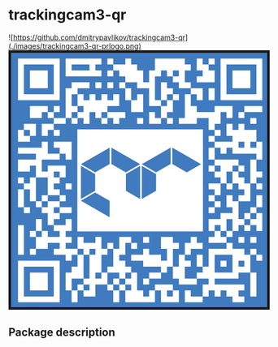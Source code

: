 # trackingcam3-qr
![https://github.com/dmitrypavlikov/trackingcam3-qr](./images/trackingcam3-qr-prlogo.png)
<img src="/images/trackingcam3-qr-prlogo.PNG" border="5px solid black"/>
## Package description
